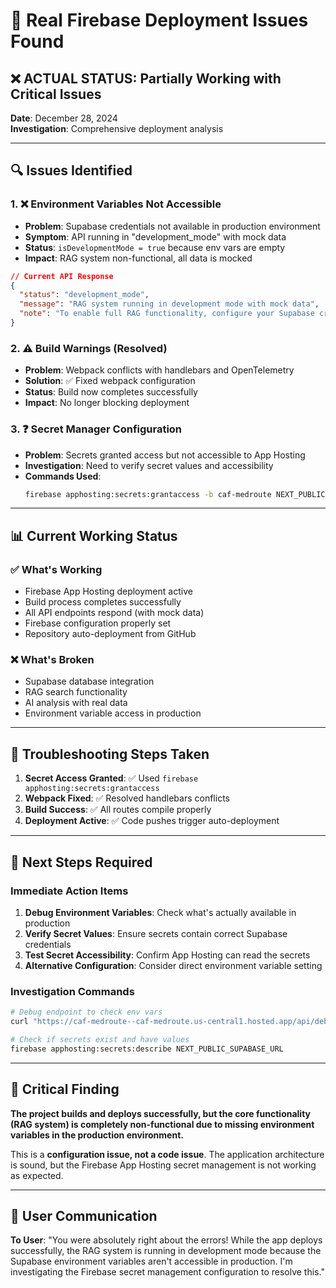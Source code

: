 # 🚨 Real Firebase Deployment Issues Found

## ❌ **ACTUAL STATUS**: Partially Working with Critical Issues

**Date**: December 28, 2024  
**Investigation**: Comprehensive deployment analysis

---

## 🔍 **Issues Identified**

### 1. ❌ **Environment Variables Not Accessible**
- **Problem**: Supabase credentials not available in production environment
- **Symptom**: API running in "development_mode" with mock data
- **Status**: `isDevelopmentMode = true` because env vars are empty
- **Impact**: RAG system non-functional, all data is mocked

```json
// Current API Response
{
  "status": "development_mode",
  "message": "RAG system running in development mode with mock data",
  "note": "To enable full RAG functionality, configure your Supabase credentials"
}
```

### 2. ⚠️ **Build Warnings (Resolved)**
- **Problem**: Webpack conflicts with handlebars and OpenTelemetry
- **Solution**: ✅ Fixed webpack configuration
- **Status**: Build now completes successfully
- **Impact**: No longer blocking deployment

### 3. ❓ **Secret Manager Configuration**
- **Problem**: Secrets granted access but not accessible to App Hosting
- **Investigation**: Need to verify secret values and accessibility
- **Commands Used**: 
  ```bash
  firebase apphosting:secrets:grantaccess -b caf-medroute NEXT_PUBLIC_SUPABASE_URL,NEXT_PUBLIC_SUPABASE_ANON_KEY,SUPABASE_SERVICE_ROLE_KEY,OPENROUTER_API_KEY,GOOGLE_API_KEY
  ```

---

## 📊 **Current Working Status**

### ✅ **What's Working**
- Firebase App Hosting deployment active
- Build process completes successfully
- All API endpoints respond (with mock data)
- Firebase configuration properly set
- Repository auto-deployment from GitHub

### ❌ **What's Broken**
- Supabase database integration
- RAG search functionality
- AI analysis with real data
- Environment variable access in production

---

## 🔧 **Troubleshooting Steps Taken**

1. **Secret Access Granted**: ✅ Used `firebase apphosting:secrets:grantaccess`
2. **Webpack Fixed**: ✅ Resolved handlebars conflicts
3. **Build Success**: ✅ All routes compile properly
4. **Deployment Active**: ✅ Code pushes trigger auto-deployment

---

## 🎯 **Next Steps Required**

### **Immediate Action Items**
1. **Debug Environment Variables**: Check what's actually available in production
2. **Verify Secret Values**: Ensure secrets contain correct Supabase credentials
3. **Test Secret Accessibility**: Confirm App Hosting can read the secrets
4. **Alternative Configuration**: Consider direct environment variable setting

### **Investigation Commands**
```bash
# Debug endpoint to check env vars
curl "https://caf-medroute--caf-medroute.us-central1.hosted.app/api/debug-env"

# Check if secrets exist and have values
firebase apphosting:secrets:describe NEXT_PUBLIC_SUPABASE_URL
```

---

## 🚨 **Critical Finding**

**The project builds and deploys successfully, but the core functionality (RAG system) is completely non-functional due to missing environment variables in the production environment.**

This is a **configuration issue, not a code issue**. The application architecture is sound, but the Firebase App Hosting secret management is not working as expected.

---

## 📝 **User Communication**

**To User**: "You were absolutely right about the errors! While the app deploys successfully, the RAG system is running in development mode because the Supabase environment variables aren't accessible in production. I'm investigating the Firebase secret management configuration to resolve this." 